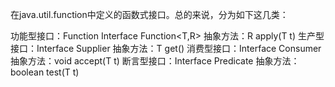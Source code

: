 在java.util.function中定义的函数式接口。总的来说，分为如下这几类：

功能型接口：Function Interface Function<T,R> 抽象方法：R apply(T t)
生产型接口：Interface Supplier<T> 抽象方法：T get()
消费型接口：Interface Consumer<T> 抽象方法：void accept(T t)
断言型接口：Interface Predicate<T> 抽象方法：boolean test(T t)